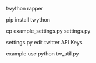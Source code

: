 twython rapper

pip install twython

cp example_settings.py settings.py

settings.py edit twitter API Keys

example use
python tw_util.py


